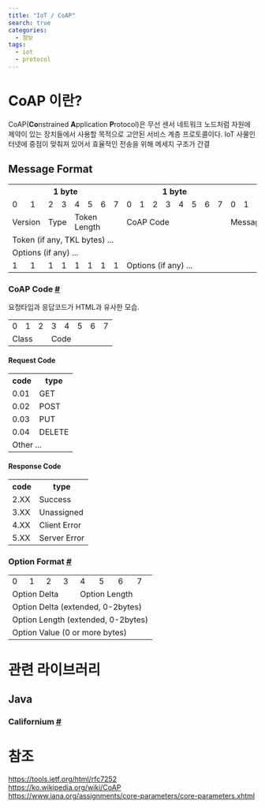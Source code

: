 ```yaml
---
title: "IoT / CoAP"
search: true
categories: 
  - 정보
tags: 
  - iot
  - protocol
---
```


# CoAP 이란?
CoAP(**Co**nstrained **A**pplication **P**rotocol)은 무선 센서 네트워크 노드처럼 자원에 제약이 있는 장치들에서 사용할 목적으로 고안된 서비스 계층 프로토콜이다. IoT 사물인터넷에 중점이 맞춰져 있어서 효율적인 전송을 위해 메세지 구조가 간결

## Message Format
<table>
  <tr>
    <th colspan="8">1 byte</th>
    <th colspan="8">1 byte</th>
    <th colspan="8">1 byte</th>
    <th colspan="8">1 byte</th>
  </tr>
  <tr>
    <td>0</td><td>1</td><td>2</td><td>3</td><td>4</td><td>5</td><td>6</td><td>7</td>
    <td>0</td><td>1</td><td>2</td><td>3</td><td>4</td><td>5</td><td>6</td><td>7</td>
    <td>0</td><td>1</td><td>2</td><td>3</td><td>4</td><td>5</td><td>6</td><td>7</td>
    <td>0</td><td>1</td><td>2</td><td>3</td><td>4</td><td>5</td><td>6</td><td>7</td>
  </tr>
  <tr>
    <td colspan="2">Version</td>
    <td colspan="2">Type</td>
    <td colspan="4">Token Length</td>
    <td colspan="8">CoAP Code</td>
    <td colspan="16">Message ID</td>
  </tr>
  <tr>
    <td colspan="32">Token (if any, TKL bytes) ... </td>
  </tr>
  <tr>
    <td colspan="32">Options (if any) ...</td>
  </tr>
  <tr>
    <td>1</td><td>1</td><td>1</td><td>1</td><td>1</td><td>1</td><td>1</td><td>1</td>
    <td colspan="24">Options (if any) ...</td>
  </tr>
</table>

### CoAP Code [#](https://www.iana.org/assignments/core-parameters/core-parameters.xhtml#codes)
요청타입과 응답코드가 HTML과 유사한 모습.
<table>
	<tr>
	    <td>0</td><td>1</td><td>2</td><td>3</td><td>4</td><td>5</td><td>6</td><td>7</td>
	</tr>
	<tr>
	    <td colspan="3">Class</td><td colspan="5">Code</td>
	</tr>
</table>
	
#### Request Code
<table>
	<tr><th>code</th><th>type</th></tr>
	<tr><td>0.01</td><td>GET</td></tr>
	<tr><td>0.02</td><td>POST</td></tr>
	<tr><td>0.03</td><td>PUT</td></tr>
	<tr><td>0.04</td><td>DELETE</td></tr>
	<tr><td colspan="2">Other ...</td></tr>
</table>

#### Response Code
<table>
	<tr><th>code</th><th>type</th></tr>
	<tr><td>2.XX</td><td>Success</td></tr>
	<tr><td>3.XX</td><td>Unassigned</td></tr>
	<tr><td>4.XX</td><td>Client Error</td></tr>
	<tr><td>5.XX</td><td>Server Error</td></tr>
</table>

### Option Format [#](https://www.iana.org/assignments/core-parameters/core-parameters.xhtml#option-numbers)
<table>
	<tr>
	    <td>0</td><td>1</td><td>2</td><td>3</td><td>4</td><td>5</td><td>6</td><td>7</td>
	</tr>
	<tr>
	    <td colspan="4">Option Delta</td>
	    <td colspan="4">Option Length</td>
	</tr>
	<tr>
	    <td colspan="8">Option Delta (extended, 0-2bytes)</td>
	</tr>
	<tr>
	    <td colspan="8">Option Length (extended, 0-2bytes)</td>
	</tr>
	<tr>
	    <td colspan="8">Option Value (0 or more  bytes)</td>
	</tr>
</table>


# 관련 라이브러리
## Java
### Californium [#](https://www.eclipse.org/californium/)

# 참조
https://tools.ietf.org/html/rfc7252  
https://ko.wikipedia.org/wiki/CoAP  
https://www.iana.org/assignments/core-parameters/core-parameters.xhtml  
<!--stackedit_data:
eyJoaXN0b3J5IjpbLTIxNzg5MDMzMywtMTU2NTQwNzAzNywtMT
QxOTI2NzE2OCwtMTY3MzkxNjgsMTQ4NDM5NDU5MiwtMTk3Njc2
ODYzNiw4NTIyOTYwNTAsLTE0NzI0NjA5NTYsLTE0NTU1MzkzMi
wtMTQxMDkyODMxNywtMTM2NDk5MTk2M119
-->
